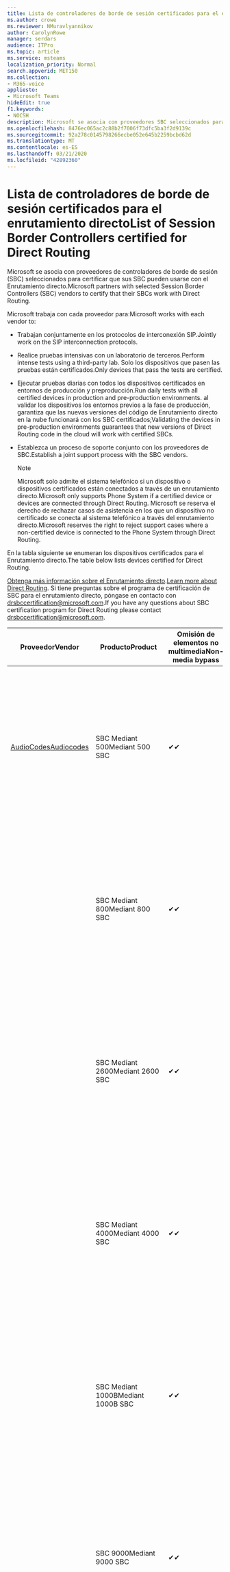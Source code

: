 ```yaml
---
title: Lista de controladores de borde de sesión certificados para el enrutamiento directo
ms.author: crowe
ms.reviewer: NMuravlyannikov
author: CarolynRowe
manager: serdars
audience: ITPro
ms.topic: article
ms.service: msteams
localization_priority: Normal
search.appverid: MET150
ms.collection:
- M365-voice
appliesto:
- Microsoft Teams
hideEdit: true
f1.keywords:
- NOCSH
description: Microsoft se asocia con proveedores SBC seleccionados para certificar que sus SBC pueden usarse con el Enrutamiento directo.
ms.openlocfilehash: 8476ec065ac2c88b2f7006f73dfc5ba3f2d9139c
ms.sourcegitcommit: 92a278c0145798266ecbe052e645b2259bcbd62d
ms.translationtype: MT
ms.contentlocale: es-ES
ms.lasthandoff: 03/21/2020
ms.locfileid: "42892360"
---
```

# <a name="list-of-session-border-controllers-certified-for-direct-routing"></a><span data-ttu-id="6e873-103">Lista de controladores de borde de sesión certificados para el enrutamiento directo</span><span class="sxs-lookup"><span data-stu-id="6e873-103">List of Session Border Controllers certified for Direct Routing</span></span>

<span data-ttu-id="6e873-104">Microsoft se asocia con proveedores de controladores de borde de sesión (SBC) seleccionados para certificar que sus SBC pueden usarse con el Enrutamiento directo.</span><span class="sxs-lookup"><span data-stu-id="6e873-104">Microsoft partners with selected Session Border Controllers (SBC) vendors to certify that their SBCs work with Direct Routing.</span></span> 

<span data-ttu-id="6e873-105">Microsoft trabaja con cada proveedor para:</span><span class="sxs-lookup"><span data-stu-id="6e873-105">Microsoft works with each vendor to:</span></span> 

- <span data-ttu-id="6e873-106">Trabajan conjuntamente en los protocolos de interconexión SIP.</span><span class="sxs-lookup"><span data-stu-id="6e873-106">Jointly work on the SIP interconnection protocols.</span></span>
- <span data-ttu-id="6e873-107">Realice pruebas intensivas con un laboratorio de terceros.</span><span class="sxs-lookup"><span data-stu-id="6e873-107">Perform intense tests using a third-party lab.</span></span> <span data-ttu-id="6e873-108">Solo los dispositivos que pasen las pruebas están certificados.</span><span class="sxs-lookup"><span data-stu-id="6e873-108">Only devices that pass the tests are certified.</span></span> 
- <span data-ttu-id="6e873-109">Ejecutar pruebas diarias con todos los dispositivos certificados en entornos de producción y preproducción.</span><span class="sxs-lookup"><span data-stu-id="6e873-109">Run daily tests with all certified devices in production and pre-production environments.</span></span> <span data-ttu-id="6e873-110">al validar los dispositivos los entornos previos a la fase de producción, garantiza que las nuevas versiones del código de Enrutamiento directo en la nube funcionará con los SBC certificados;</span><span class="sxs-lookup"><span data-stu-id="6e873-110">Validating the devices in pre-production environments guarantees that new versions of Direct Routing code in the cloud will work with certified SBCs.</span></span> 
- <span data-ttu-id="6e873-111">Establezca un proceso de soporte conjunto con los proveedores de SBC.</span><span class="sxs-lookup"><span data-stu-id="6e873-111">Establish a joint support process with the SBC vendors.</span></span>


  > [!NOTE]
  > <span data-ttu-id="6e873-112">Microsoft solo admite el sistema telefónico si un dispositivo o dispositivos certificados están conectados a través de un enrutamiento directo.</span><span class="sxs-lookup"><span data-stu-id="6e873-112">Microsoft only supports Phone System if a certified device or devices are connected through Direct Routing.</span></span> <span data-ttu-id="6e873-113">Microsoft se reserva el derecho de rechazar casos de asistencia en los que un dispositivo no certificado se conecta al sistema telefónico a través del enrutamiento directo.</span><span class="sxs-lookup"><span data-stu-id="6e873-113">Microsoft reserves the right to reject support cases where a non-certified device is connected to the Phone System through Direct Routing.</span></span> 

<span data-ttu-id="6e873-114">En la tabla siguiente se enumeran los dispositivos certificados para el Enrutamiento directo.</span><span class="sxs-lookup"><span data-stu-id="6e873-114">The table below lists devices certified for Direct Routing.</span></span> 

<span data-ttu-id="6e873-115">[Obtenga más información sobre el Enrutamiento directo](https://aka.ms/dr).</span><span class="sxs-lookup"><span data-stu-id="6e873-115">[Learn more about Direct Routing](https://aka.ms/dr).</span></span> <span data-ttu-id="6e873-116">Si tiene preguntas sobre el programa de certificación de SBC para el enrutamiento directo, póngase en contacto con drsbccertification@microsoft.com.</span><span class="sxs-lookup"><span data-stu-id="6e873-116">If you have any questions about SBC certification program for Direct Routing please contact drsbccertification@microsoft.com.</span></span>


|                                                       <span data-ttu-id="6e873-117">Proveedor</span><span class="sxs-lookup"><span data-stu-id="6e873-117">Vendor</span></span>                                                        |       <span data-ttu-id="6e873-118">Producto</span><span class="sxs-lookup"><span data-stu-id="6e873-118">Product</span></span>       | <span data-ttu-id="6e873-119">Omisión de elementos no multimedia</span><span class="sxs-lookup"><span data-stu-id="6e873-119">Non-media bypass</span></span> | <span data-ttu-id="6e873-120">Omisión de medios</span><span class="sxs-lookup"><span data-stu-id="6e873-120">Media bypass</span></span> | <span data-ttu-id="6e873-121">Versión del software</span><span class="sxs-lookup"><span data-stu-id="6e873-121">Software version</span></span> | <span data-ttu-id="6e873-122">Validada con proveedores de E911</span><span class="sxs-lookup"><span data-stu-id="6e873-122">Validated with E911 providers</span></span> | <span data-ttu-id="6e873-123">Capacidad de ELIN</span><span class="sxs-lookup"><span data-stu-id="6e873-123">ELIN capable</span></span>
|---------------------------------------------------------------------------------------------------------------------|---------------------|------------------|--------------|------------------|-----------------|------------------|
| [<span data-ttu-id="6e873-124">AudioCodes</span><span class="sxs-lookup"><span data-stu-id="6e873-124">Audiocodes</span></span>](https://www.audiocodes.com/solutions-products/products/products-for-microsoft-365/direct-routing-for-microsoft-teams) |   <span data-ttu-id="6e873-125">SBC Mediant 500</span><span class="sxs-lookup"><span data-stu-id="6e873-125">Mediant 500 SBC</span></span>   |     <span data-ttu-id="6e873-126">&#10004;</span><span class="sxs-lookup"><span data-stu-id="6e873-126">&#10004;</span></span>     |   <span data-ttu-id="6e873-127">&#10004;</span><span class="sxs-lookup"><span data-stu-id="6e873-127">&#10004;</span></span>    |  <span data-ttu-id="6e873-128">7.20 a. 250</span><span class="sxs-lookup"><span data-stu-id="6e873-128">7.20A.250</span></span>   | <ul> <li> [<span data-ttu-id="6e873-129">Enrutamiento de ubicación dinámica de ancho de banda</span><span class="sxs-lookup"><span data-stu-id="6e873-129">Bandwidth Dynamic Location Routing</span></span>](https://www.bandwidth.com/partners/microsoft-teams-direct-routing) </li> <li><span data-ttu-id="6e873-130">Entrada ERS</span><span class="sxs-lookup"><span data-stu-id="6e873-130">Intrado ERS</span></span> </li> <li><span data-ttu-id="6e873-131">Entrada EGW</span><span class="sxs-lookup"><span data-stu-id="6e873-131">Intrado EGW</span></span></li> <li> <span data-ttu-id="6e873-132">Movilidad del horizonte de cielo rojo</span><span class="sxs-lookup"><span data-stu-id="6e873-132">Red Sky Horizon Mobility</span></span> </li>  </ul>
|                                                                                                                     |   <span data-ttu-id="6e873-133">SBC Mediant 800</span><span class="sxs-lookup"><span data-stu-id="6e873-133">Mediant 800 SBC</span></span>   |     <span data-ttu-id="6e873-134">&#10004;</span><span class="sxs-lookup"><span data-stu-id="6e873-134">&#10004;</span></span>     |   <span data-ttu-id="6e873-135">&#10004;</span><span class="sxs-lookup"><span data-stu-id="6e873-135">&#10004;</span></span>     |  <span data-ttu-id="6e873-136">7.20 a. 250</span><span class="sxs-lookup"><span data-stu-id="6e873-136">7.20A.250</span></span>   | <ul> <li> [<span data-ttu-id="6e873-137">Enrutamiento de ubicación dinámica de ancho de banda</span><span class="sxs-lookup"><span data-stu-id="6e873-137">Bandwidth Dynamic Location Routing</span></span>](https://www.bandwidth.com/partners/microsoft-teams-direct-routing) </li> <li><span data-ttu-id="6e873-138">Entrada ERS</span><span class="sxs-lookup"><span data-stu-id="6e873-138">Intrado ERS</span></span> </li> <li><span data-ttu-id="6e873-139">Entrada EGW</span><span class="sxs-lookup"><span data-stu-id="6e873-139">Intrado EGW</span></span></li> <li> <span data-ttu-id="6e873-140">Movilidad del horizonte de cielo rojo</span><span class="sxs-lookup"><span data-stu-id="6e873-140">Red Sky Horizon Mobility</span></span> </li>  </ul>  |    |
|                                                                                                                     |  <span data-ttu-id="6e873-141">SBC Mediant 2600</span><span class="sxs-lookup"><span data-stu-id="6e873-141">Mediant 2600 SBC</span></span>   |     <span data-ttu-id="6e873-142">&#10004;</span><span class="sxs-lookup"><span data-stu-id="6e873-142">&#10004;</span></span>     |   <span data-ttu-id="6e873-143">&#10004;</span><span class="sxs-lookup"><span data-stu-id="6e873-143">&#10004;</span></span>    |  <span data-ttu-id="6e873-144">7.20 a. 250</span><span class="sxs-lookup"><span data-stu-id="6e873-144">7.20A.250</span></span>   |   <ul> <li> [<span data-ttu-id="6e873-145">Enrutamiento de ubicación dinámica de ancho de banda</span><span class="sxs-lookup"><span data-stu-id="6e873-145">Bandwidth Dynamic Location Routing</span></span>](https://www.bandwidth.com/partners/microsoft-teams-direct-routing) </li> <li><span data-ttu-id="6e873-146">Entrada ERS</span><span class="sxs-lookup"><span data-stu-id="6e873-146">Intrado ERS</span></span> </li> <li><span data-ttu-id="6e873-147">Entrada EGW</span><span class="sxs-lookup"><span data-stu-id="6e873-147">Intrado EGW</span></span></li> <li> <span data-ttu-id="6e873-148">Movilidad del horizonte de cielo rojo</span><span class="sxs-lookup"><span data-stu-id="6e873-148">Red Sky Horizon Mobility</span></span> </li>  </ul>  |    |    
|                                                                                                                     |  <span data-ttu-id="6e873-149">SBC Mediant 4000</span><span class="sxs-lookup"><span data-stu-id="6e873-149">Mediant 4000 SBC</span></span>   |     <span data-ttu-id="6e873-150">&#10004;</span><span class="sxs-lookup"><span data-stu-id="6e873-150">&#10004;</span></span>     |   <span data-ttu-id="6e873-151">&#10004;</span><span class="sxs-lookup"><span data-stu-id="6e873-151">&#10004;</span></span>     |  <span data-ttu-id="6e873-152">7.20 a. 250</span><span class="sxs-lookup"><span data-stu-id="6e873-152">7.20A.250</span></span>   |  <ul> <li> [<span data-ttu-id="6e873-153">Enrutamiento de ubicación dinámica de ancho de banda</span><span class="sxs-lookup"><span data-stu-id="6e873-153">Bandwidth Dynamic Location Routing</span></span>](https://www.bandwidth.com/partners/microsoft-teams-direct-routing) </li> <li><span data-ttu-id="6e873-154">Entrada ERS</span><span class="sxs-lookup"><span data-stu-id="6e873-154">Intrado ERS</span></span> </li> <li><span data-ttu-id="6e873-155">Entrada EGW</span><span class="sxs-lookup"><span data-stu-id="6e873-155">Intrado EGW</span></span></li> <li> <span data-ttu-id="6e873-156">Movilidad del horizonte de cielo rojo</span><span class="sxs-lookup"><span data-stu-id="6e873-156">Red Sky Horizon Mobility</span></span> </li>  </ul>  |    |    
|                                                                                                                     | <span data-ttu-id="6e873-157">SBC Mediant 1000B</span><span class="sxs-lookup"><span data-stu-id="6e873-157">Mediant 1000B  SBC</span></span>  |     <span data-ttu-id="6e873-158">&#10004;</span><span class="sxs-lookup"><span data-stu-id="6e873-158">&#10004;</span></span>     |   <span data-ttu-id="6e873-159">Pending</span><span class="sxs-lookup"><span data-stu-id="6e873-159">Pending</span></span>     |  <span data-ttu-id="6e873-160">7.20 a. 250</span><span class="sxs-lookup"><span data-stu-id="6e873-160">7.20A.250</span></span>  |  <ul> <li> [<span data-ttu-id="6e873-161">Enrutamiento de ubicación dinámica de ancho de banda</span><span class="sxs-lookup"><span data-stu-id="6e873-161">Bandwidth Dynamic Location Routing</span></span>](https://www.bandwidth.com/partners/microsoft-teams-direct-routing) </li> <li><span data-ttu-id="6e873-162">Entrada ERS</span><span class="sxs-lookup"><span data-stu-id="6e873-162">Intrado ERS</span></span> </li> <li><span data-ttu-id="6e873-163">Entrada EGW</span><span class="sxs-lookup"><span data-stu-id="6e873-163">Intrado EGW</span></span></li> <li> <span data-ttu-id="6e873-164">Movilidad del horizonte de cielo rojo</span><span class="sxs-lookup"><span data-stu-id="6e873-164">Red Sky Horizon Mobility</span></span> </li>  </ul>  |    |    
|                                                                                                                     | <span data-ttu-id="6e873-165">SBC 9000</span><span class="sxs-lookup"><span data-stu-id="6e873-165">Mediant 9000  SBC</span></span>  |     <span data-ttu-id="6e873-166">&#10004;</span><span class="sxs-lookup"><span data-stu-id="6e873-166">&#10004;</span></span>     |   <span data-ttu-id="6e873-167">&#10004;</span><span class="sxs-lookup"><span data-stu-id="6e873-167">&#10004;</span></span>     |  <span data-ttu-id="6e873-168">7.20 a. 250</span><span class="sxs-lookup"><span data-stu-id="6e873-168">7.20A.250</span></span>   | <ul> <li> [<span data-ttu-id="6e873-169">Enrutamiento de ubicación dinámica de ancho de banda</span><span class="sxs-lookup"><span data-stu-id="6e873-169">Bandwidth Dynamic Location Routing</span></span>](https://www.bandwidth.com/partners/microsoft-teams-direct-routing) </li> <li><span data-ttu-id="6e873-170">Entrada ERS</span><span class="sxs-lookup"><span data-stu-id="6e873-170">Intrado ERS</span></span> </li> <li><span data-ttu-id="6e873-171">Entrada EGW</span><span class="sxs-lookup"><span data-stu-id="6e873-171">Intrado EGW</span></span></li> <li> <span data-ttu-id="6e873-172">Movilidad del horizonte de cielo rojo</span><span class="sxs-lookup"><span data-stu-id="6e873-172">Red Sky Horizon Mobility</span></span> </li>  </ul>    |    |                                                                       
|                                                                                                                     | <span data-ttu-id="6e873-173">SBC Virtual Edition</span><span class="sxs-lookup"><span data-stu-id="6e873-173">Virtual Edition SBC</span></span> |     <span data-ttu-id="6e873-174">&#10004;</span><span class="sxs-lookup"><span data-stu-id="6e873-174">&#10004;</span></span>     |   <span data-ttu-id="6e873-175">&#10004;</span><span class="sxs-lookup"><span data-stu-id="6e873-175">&#10004;</span></span>     |  <span data-ttu-id="6e873-176">7.20 a. 250</span><span class="sxs-lookup"><span data-stu-id="6e873-176">7.20A.250</span></span> |  <ul> <li> [<span data-ttu-id="6e873-177">Enrutamiento de ubicación dinámica de ancho de banda</span><span class="sxs-lookup"><span data-stu-id="6e873-177">Bandwidth Dynamic Location Routing</span></span>](https://www.bandwidth.com/partners/microsoft-teams-direct-routing) </li> <li><span data-ttu-id="6e873-178">Entrada ERS</span><span class="sxs-lookup"><span data-stu-id="6e873-178">Intrado ERS</span></span> </li> <li><span data-ttu-id="6e873-179">Entrada EGW</span><span class="sxs-lookup"><span data-stu-id="6e873-179">Intrado EGW</span></span></li> <li> <span data-ttu-id="6e873-180">Movilidad del horizonte de cielo rojo</span><span class="sxs-lookup"><span data-stu-id="6e873-180">Red Sky Horizon Mobility</span></span> </li>  </ul>   |  <span data-ttu-id="6e873-181">Sí</span><span class="sxs-lookup"><span data-stu-id="6e873-181">Yes</span></span>  |    
|  [<span data-ttu-id="6e873-182">Ribbon Communications</span><span class="sxs-lookup"><span data-stu-id="6e873-182">Ribbon Communications</span></span>](https://ribboncommunications.com/solutions/enterprise-solutions/microsoft-skype-business)  |      <span data-ttu-id="6e873-183">SBC 5110</span><span class="sxs-lookup"><span data-stu-id="6e873-183">SBC 5110</span></span>       |     <span data-ttu-id="6e873-184">&#10004;</span><span class="sxs-lookup"><span data-stu-id="6e873-184">&#10004;</span></span>     |   <span data-ttu-id="6e873-185">&#10004;</span><span class="sxs-lookup"><span data-stu-id="6e873-185">&#10004;</span></span>    |       <span data-ttu-id="6e873-186">7,2</span><span class="sxs-lookup"><span data-stu-id="6e873-186">7.2</span></span>       | <ul> <li> [<span data-ttu-id="6e873-187">Enrutamiento de ubicación dinámica de ancho de banda</span><span class="sxs-lookup"><span data-stu-id="6e873-187">Bandwidth Dynamic Location Routing</span></span>](https://www.bandwidth.com/partners/microsoft-teams-direct-routing) </li> <li><span data-ttu-id="6e873-188">Entrada ERS</span><span class="sxs-lookup"><span data-stu-id="6e873-188">Intrado ERS</span></span> </li> <li><span data-ttu-id="6e873-189">Entrada EGW</span><span class="sxs-lookup"><span data-stu-id="6e873-189">Intrado EGW</span></span></li> <li> <span data-ttu-id="6e873-190">Movilidad del horizonte de cielo rojo</span><span class="sxs-lookup"><span data-stu-id="6e873-190">Red Sky Horizon Mobility</span></span> </li>  </ul> |   <span data-ttu-id="6e873-191">No</span><span class="sxs-lookup"><span data-stu-id="6e873-191">No</span></span> |    
|                                                                                                                     |      <span data-ttu-id="6e873-192">SBC 5210</span><span class="sxs-lookup"><span data-stu-id="6e873-192">SBC 5210</span></span>       |     <span data-ttu-id="6e873-193">&#10004;</span><span class="sxs-lookup"><span data-stu-id="6e873-193">&#10004;</span></span>     |  <span data-ttu-id="6e873-194">&#10004;</span><span class="sxs-lookup"><span data-stu-id="6e873-194">&#10004;</span></span>    |       <span data-ttu-id="6e873-195">7,2</span><span class="sxs-lookup"><span data-stu-id="6e873-195">7.2</span></span>       |  <ul> <li> [<span data-ttu-id="6e873-196">Enrutamiento de ubicación dinámica de ancho de banda</span><span class="sxs-lookup"><span data-stu-id="6e873-196">Bandwidth Dynamic Location Routing</span></span>](https://www.bandwidth.com/partners/microsoft-teams-direct-routing) </li> <li><span data-ttu-id="6e873-197">Entrada ERS</span><span class="sxs-lookup"><span data-stu-id="6e873-197">Intrado ERS</span></span> </li> <li><span data-ttu-id="6e873-198">Entrada EGW</span><span class="sxs-lookup"><span data-stu-id="6e873-198">Intrado EGW</span></span></li> <li> <span data-ttu-id="6e873-199">Movilidad del horizonte de cielo rojo</span><span class="sxs-lookup"><span data-stu-id="6e873-199">Red Sky Horizon Mobility</span></span> </li> </ul> | <span data-ttu-id="6e873-200">No</span><span class="sxs-lookup"><span data-stu-id="6e873-200">No</span></span>   |    
|                                                                                                                     |      <span data-ttu-id="6e873-201">SBC 5400</span><span class="sxs-lookup"><span data-stu-id="6e873-201">SBC 5400</span></span>       |     <span data-ttu-id="6e873-202">&#10004;</span><span class="sxs-lookup"><span data-stu-id="6e873-202">&#10004;</span></span>     |   <span data-ttu-id="6e873-203">&#10004;</span><span class="sxs-lookup"><span data-stu-id="6e873-203">&#10004;</span></span>   |       <span data-ttu-id="6e873-204">7,2</span><span class="sxs-lookup"><span data-stu-id="6e873-204">7.2</span></span>       |  <ul> <li> [<span data-ttu-id="6e873-205">Enrutamiento de ubicación dinámica de ancho de banda</span><span class="sxs-lookup"><span data-stu-id="6e873-205">Bandwidth Dynamic Location Routing</span></span>](https://www.bandwidth.com/partners/microsoft-teams-direct-routing) </li><li><span data-ttu-id="6e873-206">Entrada ERS</span><span class="sxs-lookup"><span data-stu-id="6e873-206">Intrado ERS</span></span> </li> <li><span data-ttu-id="6e873-207">Entrada EGW</span><span class="sxs-lookup"><span data-stu-id="6e873-207">Intrado EGW</span></span></li> <li> <span data-ttu-id="6e873-208">Movilidad del horizonte de cielo rojo</span><span class="sxs-lookup"><span data-stu-id="6e873-208">Red Sky Horizon Mobility</span></span> </li> </ul>  |<span data-ttu-id="6e873-209">No</span><span class="sxs-lookup"><span data-stu-id="6e873-209">No</span></span>|    
|                                                                                                                     |      <span data-ttu-id="6e873-210">SBC 7000</span><span class="sxs-lookup"><span data-stu-id="6e873-210">SBC 7000</span></span>       |     <span data-ttu-id="6e873-211">&#10004;</span><span class="sxs-lookup"><span data-stu-id="6e873-211">&#10004;</span></span>     |   <span data-ttu-id="6e873-212">&#10004;</span><span class="sxs-lookup"><span data-stu-id="6e873-212">&#10004;</span></span>    |       <span data-ttu-id="6e873-213">7,2</span><span class="sxs-lookup"><span data-stu-id="6e873-213">7.2</span></span>       |   <ul> <li> [<span data-ttu-id="6e873-214">Enrutamiento de ubicación dinámica de ancho de banda</span><span class="sxs-lookup"><span data-stu-id="6e873-214">Bandwidth Dynamic Location Routing</span></span>](https://www.bandwidth.com/partners/microsoft-teams-direct-routing) </li> <li><span data-ttu-id="6e873-215">Entrada ERS</span><span class="sxs-lookup"><span data-stu-id="6e873-215">Intrado ERS</span></span> </li> <li><span data-ttu-id="6e873-216">Entrada EGW</span><span class="sxs-lookup"><span data-stu-id="6e873-216">Intrado EGW</span></span></li> <li> <span data-ttu-id="6e873-217">Movilidad del horizonte de cielo rojo</span><span class="sxs-lookup"><span data-stu-id="6e873-217">Red Sky Horizon Mobility</span></span> </li> </ul> |  <span data-ttu-id="6e873-218">No</span><span class="sxs-lookup"><span data-stu-id="6e873-218">No</span></span>  |    
|                                                                                                                     |       <span data-ttu-id="6e873-219">SBC SWe</span><span class="sxs-lookup"><span data-stu-id="6e873-219">SBC SWe</span></span>       |     <span data-ttu-id="6e873-220">&#10004;</span><span class="sxs-lookup"><span data-stu-id="6e873-220">&#10004;</span></span>     |   <span data-ttu-id="6e873-221">&#10004;</span><span class="sxs-lookup"><span data-stu-id="6e873-221">&#10004;</span></span>   |       <span data-ttu-id="6e873-222">7,2</span><span class="sxs-lookup"><span data-stu-id="6e873-222">7.2</span></span>       |   <ul> <li> [<span data-ttu-id="6e873-223">Enrutamiento de ubicación dinámica de ancho de banda</span><span class="sxs-lookup"><span data-stu-id="6e873-223">Bandwidth Dynamic Location Routing</span></span>](https://www.bandwidth.com/partners/microsoft-teams-direct-routing) </li> <li><span data-ttu-id="6e873-224">Entrada ERS</span><span class="sxs-lookup"><span data-stu-id="6e873-224">Intrado ERS</span></span> </li> <li><span data-ttu-id="6e873-225">Entrada EGW</span><span class="sxs-lookup"><span data-stu-id="6e873-225">Intrado EGW</span></span></li> <li> <span data-ttu-id="6e873-226">Movilidad del horizonte de cielo rojo</span><span class="sxs-lookup"><span data-stu-id="6e873-226">Red Sky Horizon Mobility</span></span> </li> </ul> |   <span data-ttu-id="6e873-227">No</span><span class="sxs-lookup"><span data-stu-id="6e873-227">No</span></span> |    
|                                                                                                                     |      <span data-ttu-id="6e873-228">SBC 1000</span><span class="sxs-lookup"><span data-stu-id="6e873-228">SBC 1000</span></span>       |     <span data-ttu-id="6e873-229">&#10004;</span><span class="sxs-lookup"><span data-stu-id="6e873-229">&#10004;</span></span>     |   <span data-ttu-id="6e873-230">&#10004;</span><span class="sxs-lookup"><span data-stu-id="6e873-230">&#10004;</span></span>    |      <span data-ttu-id="6e873-231">8.0.3 (compilación 537)</span><span class="sxs-lookup"><span data-stu-id="6e873-231">8.0.3 (build 537)</span></span>     |  <ul> <li> [<span data-ttu-id="6e873-232">Enrutamiento de ubicación dinámica de ancho de banda</span><span class="sxs-lookup"><span data-stu-id="6e873-232">Bandwidth Dynamic Location Routing</span></span>](https://www.bandwidth.com/partners/microsoft-teams-direct-routing) </li> <li> <span data-ttu-id="6e873-233">Entrada ERS</span><span class="sxs-lookup"><span data-stu-id="6e873-233">Intrado ERS</span></span> </li> <li><span data-ttu-id="6e873-234">Entrada EGW</span><span class="sxs-lookup"><span data-stu-id="6e873-234">Intrado EGW</span></span> </li> <li> <span data-ttu-id="6e873-235">Movilidad del horizonte de cielo rojo</span><span class="sxs-lookup"><span data-stu-id="6e873-235">Red Sky Horizon Mobility</span></span> </li> </ul>   |    <span data-ttu-id="6e873-236">Sí</span><span class="sxs-lookup"><span data-stu-id="6e873-236">Yes</span></span>     |    
|                                                                                                                     |      <span data-ttu-id="6e873-237">SBC 2000</span><span class="sxs-lookup"><span data-stu-id="6e873-237">SBC 2000</span></span>       |     <span data-ttu-id="6e873-238">&#10004;</span><span class="sxs-lookup"><span data-stu-id="6e873-238">&#10004;</span></span>     |   <span data-ttu-id="6e873-239">&#10004;</span><span class="sxs-lookup"><span data-stu-id="6e873-239">&#10004;</span></span>   |     <span data-ttu-id="6e873-240">8.0.3 (compilación 537)</span><span class="sxs-lookup"><span data-stu-id="6e873-240">8.0.3 (build 537)</span></span>     |  <ul> <li>[<span data-ttu-id="6e873-241">Enrutamiento de ubicación dinámica de ancho de banda</span><span class="sxs-lookup"><span data-stu-id="6e873-241">Bandwidth Dynamic Location Routing</span></span>](https://www.bandwidth.com/partners/microsoft-teams-direct-routing) </li> <li> <span data-ttu-id="6e873-242">Entrada ERS</span><span class="sxs-lookup"><span data-stu-id="6e873-242">Intrado ERS</span></span> </li> <li><span data-ttu-id="6e873-243">Entrada EGW</span><span class="sxs-lookup"><span data-stu-id="6e873-243">Intrado EGW</span></span> </li> <li> <span data-ttu-id="6e873-244">Movilidad del horizonte de cielo rojo</span><span class="sxs-lookup"><span data-stu-id="6e873-244">Red Sky Horizon Mobility</span></span> </li> </ul>   |     <span data-ttu-id="6e873-245">Sí</span><span class="sxs-lookup"><span data-stu-id="6e873-245">Yes</span></span>      |    
|                                                                                                                     |    <span data-ttu-id="6e873-246">SBC SWe Lite</span><span class="sxs-lookup"><span data-stu-id="6e873-246">SBC SWe Lite</span></span>     |     <span data-ttu-id="6e873-247">&#10004;</span><span class="sxs-lookup"><span data-stu-id="6e873-247">&#10004;</span></span>     |  <span data-ttu-id="6e873-248">&#10004;</span><span class="sxs-lookup"><span data-stu-id="6e873-248">&#10004;</span></span>    |      <span data-ttu-id="6e873-249">8.0.3 (compilación 216)</span><span class="sxs-lookup"><span data-stu-id="6e873-249">8.0.3 (build 216)</span></span>    |  <ul> <li> [<span data-ttu-id="6e873-250">Enrutamiento de ubicación dinámica de ancho de banda</span><span class="sxs-lookup"><span data-stu-id="6e873-250">Bandwidth Dynamic Location Routing</span></span>](https://www.bandwidth.com/partners/microsoft-teams-direct-routing) </li> <li> <span data-ttu-id="6e873-251">Entrada ERS</span><span class="sxs-lookup"><span data-stu-id="6e873-251">Intrado ERS</span></span> </li> <li><span data-ttu-id="6e873-252">Entrada EGW</span><span class="sxs-lookup"><span data-stu-id="6e873-252">Intrado EGW</span></span> </li> <li> <span data-ttu-id="6e873-253">Movilidad del horizonte de cielo rojo</span><span class="sxs-lookup"><span data-stu-id="6e873-253">Red Sky Horizon Mobility</span></span> </li> </ul>    |     <span data-ttu-id="6e873-254">Sí</span><span class="sxs-lookup"><span data-stu-id="6e873-254">Yes</span></span>      |   
| | <span data-ttu-id="6e873-255">Serie EdgeMarc</span><span class="sxs-lookup"><span data-stu-id="6e873-255">EdgeMarc Series</span></span> |  <span data-ttu-id="6e873-256">&#10004;</span><span class="sxs-lookup"><span data-stu-id="6e873-256">&#10004;</span></span> | | <span data-ttu-id="6e873-257">15.6.1</span><span class="sxs-lookup"><span data-stu-id="6e873-257">15.6.1</span></span> | 
|                     [<span data-ttu-id="6e873-258">Thinktel</span><span class="sxs-lookup"><span data-stu-id="6e873-258">Thinktel</span></span>](https://www.thinktel.ca/services/think-365/think-365-overview/)                      |    <span data-ttu-id="6e873-259">SBC Think 365</span><span class="sxs-lookup"><span data-stu-id="6e873-259">Think 365 SBC</span></span>    |     <span data-ttu-id="6e873-260">&#10004;</span><span class="sxs-lookup"><span data-stu-id="6e873-260">&#10004;</span></span>     |        <span data-ttu-id="6e873-261">Pending</span><span class="sxs-lookup"><span data-stu-id="6e873-261">Pending</span></span>   |       <span data-ttu-id="6e873-262">V1.4</span><span class="sxs-lookup"><span data-stu-id="6e873-262">V1.4</span></span>       |     |    |    
|                     [<span data-ttu-id="6e873-263">Oracle</span><span class="sxs-lookup"><span data-stu-id="6e873-263">Oracle</span></span>](https://www.oracle.com/industries/communications/enterprise-session-border-controller/microsoft.html)                      |    <span data-ttu-id="6e873-264">AP 1100</span><span class="sxs-lookup"><span data-stu-id="6e873-264">AP 1100</span></span>      |    <span data-ttu-id="6e873-265">&#10004;</span><span class="sxs-lookup"><span data-stu-id="6e873-265">&#10004;</span></span>     |    <span data-ttu-id="6e873-266">&#10004;</span><span class="sxs-lookup"><span data-stu-id="6e873-266">&#10004;</span></span>    |   <span data-ttu-id="6e873-267">8.3.0.0.1</span><span class="sxs-lookup"><span data-stu-id="6e873-267">8.3.0.0.1</span></span> |   <ul> <li> [<span data-ttu-id="6e873-268">Enrutamiento de ubicación dinámica de ancho de banda</span><span class="sxs-lookup"><span data-stu-id="6e873-268">Bandwidth Dynamic Location Routing</span></span>](https://www.bandwidth.com/partners/microsoft-teams-direct-routing) </li> <li><span data-ttu-id="6e873-269">Entrada ERS</span><span class="sxs-lookup"><span data-stu-id="6e873-269">Intrado ERS</span></span> </li> <li><span data-ttu-id="6e873-270">Entrada EGW</span><span class="sxs-lookup"><span data-stu-id="6e873-270">Intrado EGW</span></span></li> <li> <span data-ttu-id="6e873-271">Movilidad del horizonte de cielo rojo</span><span class="sxs-lookup"><span data-stu-id="6e873-271">Red Sky Horizon Mobility</span></span> </li>  </ul>   |    |    
|                                                                                                                    |    <span data-ttu-id="6e873-272">AP 3900</span><span class="sxs-lookup"><span data-stu-id="6e873-272">AP 3900</span></span>           |    <span data-ttu-id="6e873-273">&#10004;</span><span class="sxs-lookup"><span data-stu-id="6e873-273">&#10004;</span></span>     |    <span data-ttu-id="6e873-274">&#10004;</span><span class="sxs-lookup"><span data-stu-id="6e873-274">&#10004;</span></span>   |   <span data-ttu-id="6e873-275">8.3.0.0.1</span><span class="sxs-lookup"><span data-stu-id="6e873-275">8.3.0.0.1</span></span>  |  <ul> <li> [<span data-ttu-id="6e873-276">Enrutamiento de ubicación dinámica de ancho de banda</span><span class="sxs-lookup"><span data-stu-id="6e873-276">Bandwidth Dynamic Location Routing</span></span>](https://www.bandwidth.com/partners/microsoft-teams-direct-routing) </li> <li><span data-ttu-id="6e873-277">Entrada ERS</span><span class="sxs-lookup"><span data-stu-id="6e873-277">Intrado ERS</span></span> </li> <li><span data-ttu-id="6e873-278">Entrada EGW</span><span class="sxs-lookup"><span data-stu-id="6e873-278">Intrado EGW</span></span></li> <li> <span data-ttu-id="6e873-279">Movilidad del horizonte de cielo rojo</span><span class="sxs-lookup"><span data-stu-id="6e873-279">Red Sky Horizon Mobility</span></span> </li>  </ul>  |  <span data-ttu-id="6e873-280">Sí</span><span class="sxs-lookup"><span data-stu-id="6e873-280">Yes</span></span>  |    
|                                                                                                                    |      <span data-ttu-id="6e873-281">AP 4600</span><span class="sxs-lookup"><span data-stu-id="6e873-281">AP 4600</span></span>         |    <span data-ttu-id="6e873-282">&#10004;</span><span class="sxs-lookup"><span data-stu-id="6e873-282">&#10004;</span></span>   |    <span data-ttu-id="6e873-283">&#10004;</span><span class="sxs-lookup"><span data-stu-id="6e873-283">&#10004;</span></span>     |     <span data-ttu-id="6e873-284">8.3.0.0.1</span><span class="sxs-lookup"><span data-stu-id="6e873-284">8.3.0.0.1</span></span>  |  <ul> <li> [<span data-ttu-id="6e873-285">Enrutamiento de ubicación dinámica de ancho de banda</span><span class="sxs-lookup"><span data-stu-id="6e873-285">Bandwidth Dynamic Location Routing</span></span>](https://www.bandwidth.com/partners/microsoft-teams-direct-routing) </li> <li><span data-ttu-id="6e873-286">Entrada ERS</span><span class="sxs-lookup"><span data-stu-id="6e873-286">Intrado ERS</span></span> </li> <li><span data-ttu-id="6e873-287">Entrada EGW</span><span class="sxs-lookup"><span data-stu-id="6e873-287">Intrado EGW</span></span></li> <li> <span data-ttu-id="6e873-288">Movilidad del horizonte de cielo rojo</span><span class="sxs-lookup"><span data-stu-id="6e873-288">Red Sky Horizon Mobility</span></span> </li>  </ul>  |    |    
|                                                                                                                    |      <span data-ttu-id="6e873-289">AP 6300</span><span class="sxs-lookup"><span data-stu-id="6e873-289">AP 6300</span></span>         |    <span data-ttu-id="6e873-290">&#10004;</span><span class="sxs-lookup"><span data-stu-id="6e873-290">&#10004;</span></span>   |    <span data-ttu-id="6e873-291">&#10004;</span><span class="sxs-lookup"><span data-stu-id="6e873-291">&#10004;</span></span>     |     <span data-ttu-id="6e873-292">8.3.0.0.1</span><span class="sxs-lookup"><span data-stu-id="6e873-292">8.3.0.0.1</span></span>  |  <ul> <li> [<span data-ttu-id="6e873-293">Enrutamiento de ubicación dinámica de ancho de banda</span><span class="sxs-lookup"><span data-stu-id="6e873-293">Bandwidth Dynamic Location Routing</span></span>](https://www.bandwidth.com/partners/microsoft-teams-direct-routing) </li> <li><span data-ttu-id="6e873-294">Entrada ERS</span><span class="sxs-lookup"><span data-stu-id="6e873-294">Intrado ERS</span></span> </li> <li><span data-ttu-id="6e873-295">Entrada EGW</span><span class="sxs-lookup"><span data-stu-id="6e873-295">Intrado EGW</span></span></li> <li> <span data-ttu-id="6e873-296">Movilidad del horizonte de cielo rojo</span><span class="sxs-lookup"><span data-stu-id="6e873-296">Red Sky Horizon Mobility</span></span> </li>  </ul>   |    |    
|                                                                                                                   |      <span data-ttu-id="6e873-297">AP 6350</span><span class="sxs-lookup"><span data-stu-id="6e873-297">AP 6350</span></span>           |    <span data-ttu-id="6e873-298">&#10004;</span><span class="sxs-lookup"><span data-stu-id="6e873-298">&#10004;</span></span>   |    <span data-ttu-id="6e873-299">&#10004;</span><span class="sxs-lookup"><span data-stu-id="6e873-299">&#10004;</span></span>    |     <span data-ttu-id="6e873-300">8.3.0.0.1</span><span class="sxs-lookup"><span data-stu-id="6e873-300">8.3.0.0.1</span></span>  |   <ul> <li> [<span data-ttu-id="6e873-301">Enrutamiento de ubicación dinámica de ancho de banda</span><span class="sxs-lookup"><span data-stu-id="6e873-301">Bandwidth Dynamic Location Routing</span></span>](https://www.bandwidth.com/partners/microsoft-teams-direct-routing) </li> <li><span data-ttu-id="6e873-302">Entrada ERS</span><span class="sxs-lookup"><span data-stu-id="6e873-302">Intrado ERS</span></span> </li> <li><span data-ttu-id="6e873-303">Entrada EGW</span><span class="sxs-lookup"><span data-stu-id="6e873-303">Intrado EGW</span></span></li> <li> <span data-ttu-id="6e873-304">Movilidad del horizonte de cielo rojo</span><span class="sxs-lookup"><span data-stu-id="6e873-304">Red Sky Horizon Mobility</span></span> </li>  </ul>  |    |                                            
|                                                                                                                    |      <span data-ttu-id="6e873-305">VME</span><span class="sxs-lookup"><span data-stu-id="6e873-305">VME</span></span>           |    <span data-ttu-id="6e873-306">&#10004;</span><span class="sxs-lookup"><span data-stu-id="6e873-306">&#10004;</span></span>    |    <span data-ttu-id="6e873-307">&#10004;</span><span class="sxs-lookup"><span data-stu-id="6e873-307">&#10004;</span></span>    |     <span data-ttu-id="6e873-308">8.3.0.0.1</span><span class="sxs-lookup"><span data-stu-id="6e873-308">8.3.0.0.1</span></span>   |   <ul> <li> [<span data-ttu-id="6e873-309">Enrutamiento de ubicación dinámica de ancho de banda</span><span class="sxs-lookup"><span data-stu-id="6e873-309">Bandwidth Dynamic Location Routing</span></span>](https://www.bandwidth.com/partners/microsoft-teams-direct-routing) </li> <li><span data-ttu-id="6e873-310">Entrada ERS</span><span class="sxs-lookup"><span data-stu-id="6e873-310">Intrado ERS</span></span> </li> <li><span data-ttu-id="6e873-311">Entrada EGW</span><span class="sxs-lookup"><span data-stu-id="6e873-311">Intrado EGW</span></span></li> <li> <span data-ttu-id="6e873-312">Movilidad del horizonte de cielo rojo</span><span class="sxs-lookup"><span data-stu-id="6e873-312">Red Sky Horizon Mobility</span></span> </li>  </ul>  |    |    
|                     [<span data-ttu-id="6e873-313">TE-SYSTEMS</span><span class="sxs-lookup"><span data-stu-id="6e873-313">TE-SYSTEMS</span></span>](https://www.anynode.de/anynode-and-microsoft-teams/)                               |     <span data-ttu-id="6e873-314">anynode</span><span class="sxs-lookup"><span data-stu-id="6e873-314">anynode</span></span>         |     <span data-ttu-id="6e873-315">&#10004;</span><span class="sxs-lookup"><span data-stu-id="6e873-315">&#10004;</span></span>   |  <span data-ttu-id="6e873-316">&#10004;</span><span class="sxs-lookup"><span data-stu-id="6e873-316">&#10004;</span></span>   |      <span data-ttu-id="6e873-317">v3.16.2</span><span class="sxs-lookup"><span data-stu-id="6e873-317">v3.16.2</span></span>      |     |    |    


<span data-ttu-id="6e873-318">En la siguiente tabla se enumeran los dispositivos verificados para la interoperabilidad entre el enrutamiento directo y los dispositivos analógicos.</span><span class="sxs-lookup"><span data-stu-id="6e873-318">The following table lists devices that are verified for interoperability between Direct Routing and Analog Devices.</span></span>

|                                                       <span data-ttu-id="6e873-319">Proveedor</span><span class="sxs-lookup"><span data-stu-id="6e873-319">Vendor</span></span>                                                        |       <span data-ttu-id="6e873-320">Producto</span><span class="sxs-lookup"><span data-stu-id="6e873-320">Product</span></span>       | <span data-ttu-id="6e873-321">Probado</span><span class="sxs-lookup"><span data-stu-id="6e873-321">Verified</span></span>
|---------------------------------------------------------------------------------------------------------------------|---------------------|------------------|
| [<span data-ttu-id="6e873-322">AudioCodes</span><span class="sxs-lookup"><span data-stu-id="6e873-322">Audiocodes</span></span>](https://www.audiocodes.com/solutions-products/products/products-for-microsoft-365/direct-routing-for-microsoft-teams) |   [<span data-ttu-id="6e873-323">ATA-1</span><span class="sxs-lookup"><span data-stu-id="6e873-323">ATA-1</span></span>](https://www.audiocodes.com/media/2373/mp-1xx-and-mp-124-datasheet.pdf)   |     <span data-ttu-id="6e873-324">&#10004;</span><span class="sxs-lookup"><span data-stu-id="6e873-324">&#10004;</span></span>     |
| [<span data-ttu-id="6e873-325">AudioCodes</span><span class="sxs-lookup"><span data-stu-id="6e873-325">Audiocodes</span></span>](https://www.audiocodes.com/solutions-products/products/products-for-microsoft-365/direct-routing-for-microsoft-teams) |   [<span data-ttu-id="6e873-326">ATA-2</span><span class="sxs-lookup"><span data-stu-id="6e873-326">ATA-2</span></span>](https://www.audiocodes.com/media/2399/mediapack-20x-mp-20x-analog-telephone-adapters-datasheet.pdf)   |     <span data-ttu-id="6e873-327">&#10004;</span><span class="sxs-lookup"><span data-stu-id="6e873-327">&#10004;</span></span>     |
| [<span data-ttu-id="6e873-328">Lazo</span><span class="sxs-lookup"><span data-stu-id="6e873-328">Ribbon</span></span>](https://ribboncommunications.com/solutions/enterprise-solutions/microsoft-solutions) |   [<span data-ttu-id="6e873-329">SBC 1000. Versión del software: 8.1.1 (compilación 527)</span><span class="sxs-lookup"><span data-stu-id="6e873-329">SBC 1000. Software version: 8.1.1 (build 527)</span></span>](https://support.sonus.net/display/UXDOC81/Connect+SBC+Edge+to+Microsoft+Teams+Direct+Routing+to+Support+Analog+Devices)   |     <span data-ttu-id="6e873-330">&#10004;</span><span class="sxs-lookup"><span data-stu-id="6e873-330">&#10004;</span></span>     |
| [<span data-ttu-id="6e873-331">Lazo</span><span class="sxs-lookup"><span data-stu-id="6e873-331">Ribbon</span></span>](https://ribboncommunications.com/solutions/enterprise-solutions/microsoft-solutions) |   [<span data-ttu-id="6e873-332">SBC 2000. Versión del software: 8.1.1 (compilación 527)</span><span class="sxs-lookup"><span data-stu-id="6e873-332">SBC 2000. Software version: 8.1.1 (build 527)</span></span>](https://support.sonus.net/display/UXDOC81/Connect+SBC+Edge+to+Microsoft+Teams+Direct+Routing+to+Support+Analog+Devices)   |     <span data-ttu-id="6e873-333">&#10004;</span><span class="sxs-lookup"><span data-stu-id="6e873-333">&#10004;</span></span>     |


<span data-ttu-id="6e873-334">Para enviarnos comentarios sobre los equipos, como ideas para nuevas características, vea [uservoice](https://microsoftteams.uservoice.com) Anote la certificación concedida a una versión principal.</span><span class="sxs-lookup"><span data-stu-id="6e873-334">To give us product feedback about Teams, such as ideas for new features, see [Uservoice](https://microsoftteams.uservoice.com) Note the certification granted to a major version.</span></span> <span data-ttu-id="6e873-335">Eso significa que se admite el firmware con cualquier número en el firmware de SBC siguiendo la versión principal.</span><span class="sxs-lookup"><span data-stu-id="6e873-335">That means that firmware with any number in the SBC firmware following the major version is supported.</span></span>

